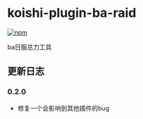 # koishi-plugin-ba-raid

[![npm](https://img.shields.io/npm/v/koishi-plugin-ba-raid?style=flat-square)](https://www.npmjs.com/package/koishi-plugin-ba-raid)

ba日服总力工具

## 更新日志
### 0.2.0
  - 修复一个会影响到其他插件的bug